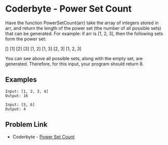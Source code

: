 # Coderbyte - Power Set Count

Have the function PowerSetCount(arr) take the array of integers stored in arr, and return the length of the power set (the number of all possible sets) that can be generated. For example: if arr is [1, 2, 3], then the following sets form the power set:

[]
[1]
[2]
[3]
[1, 2]
[1, 3]
[2, 3]
[1, 2, 3]

You can see above all possible sets, along with the empty set, are generated. Therefore, for this input, your program should return 8.

## Examples

```
Input: [1, 2, 3, 4]
Output: 16
```

```
Input: [5, 6]
Output: 4
```

## Problem Link

- Coderbyte - [Power Set Count](https://coderbyte.com/editor/Power%20Set%20Count:JavaScript)
